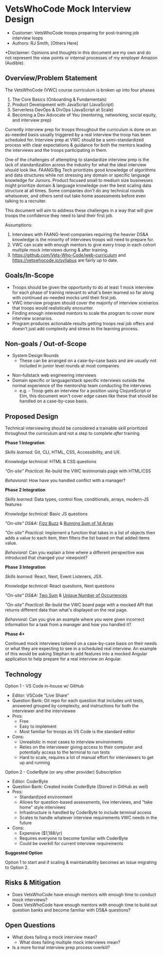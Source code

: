 # VetsWhoCode Mock Interview Design
* Customer: VetsWhoCode troops preparing for post-training job interview loops
* Authors: RJ Smith, [Others Here]

*Disclaimer: Opinions and thoughts in this document are my own and do not represent the view points or internal processes of my employer Amazon (Audible).

## Overview/Problem Statement

The VetsWhoCode (VWC) course curriculum is broken up into four phases
1. The Core Basics (Onboarding & Fundamentals)
2. Product Development with JavaScript (JavaScript)
3. Serverless DevOps & DivOps (JavaScript at Scale)
4. Becoming a Dev Advocate of You (mentoring, networking, social equity, and interview prep)

Currently interview prep for troops throughout the curriculum is done on an as-needed basis usually triggered by a real interview the troop has been scheduled for.  Interview prep at VWC should be a semi-standardized process with clear expectations & guidance for both the mentors leading the interviews and the troops participating in them.

One of the challenges of attempting to standardize interview prep is the lack of standardization across the industry for what the ideal interview should look like.  FAANG/Big Tech prioritizes good knowledge of algorithms and data structures while not stressing any domain or specific language knowledge for Juniors.  Product focused small to medium size businesses might prioritize domain & language knowledge over the best scaling data structure at all times.  Some companies don't do any technical rounds whatsoever, and others send out take home assessments before even talking to a recruiter. 

This document will aim to address these challenges in a way that will give troops the confidence they need to land their first job.

Assumptions:
1. Interviews with FAANG-level companies requiring the heavier DS&A knowledge is the minority of interviews troops will need to prepare for.
2. VWC can scale with enough mentors to give every troop in each cohort multiple mock interviews during & after training.
3. https://github.com/Vets-Who-Code/web-curriculum and https://vetswhocode.io/syllabus are fairly up to date.

## Goals/In-Scope

- Troops should be given the opportunity to do at least 1 mock interview for each phase of training relevant to what's been learned so far along with continued as-needed mocks until their first job.
- VWC interview program should cover the majority of interview scenarios that troops would realistically encounter.
- Finding enough interested mentors to scale the program to cover more interview scenarios.
- Program produces actionable results getting troops real job offers and doesn't just add complexity and stress to the learning process.

## Non-goals / Out-of-Scope

* System Design Rounds
	* These can be arranged on a case-by-case basis and are usually not included in junior level rounds at most companies
- Non-fullstack web engineering interviews
- Domain specific or language/stack specific interviews outside the normal experience of the mentorship team conducting the interviews
	- e.g. - Troop gets an interview for a position using ClojureScript or Elm, this document won't cover edge cases like these that should be handled on a case-by-case basis.

## Proposed Design

Technical interviewing should be considered a trainable skill prioritized throughout the curriculum and not a step to complete *after* training.

**Phase 1 Integration**

_Skills learned:_ Git, CLI, HTML, CSS, Accessibility, and UX.

_Knowledge technical:_ HTML & CSS questions

_"On-site" Practical:_ Re-build the VWC testimonials page with HTML/CSS

_Behavioral:_  How have you handled conflict with a manager?

**Phase 2 Integration**

_Skills learned:_ Data types, control flow, conditionals, arrays, modern-JS features

_Knowledge technical:_ Basic JS questions

_"On-site" DS&A:_ [Fizz Buzz](https://leetcode.com/problems/fizz-buzz/) & [Running Sum of 1d Array](https://leetcode.com/problems/running-sum-of-1d-array/)

_"On-site" Practical:_  Implement a function that takes in a list of objects then adds a value to each item, then filters the list based on that added items value.

_Behavioral:_  Can you explain a time where a different perspective was introduced that changed your viewpoint?

**Phase 3 Integration**

*Skills learned:* React, Next, Event Listeners, JSX.

*Knowledge technical:* React questions, Next questions

*"On-site" DS&A:* [Two Sum](https://leetcode.com/problems/two-sum/) & [Unique Number of Occurrences](https://leetcode.com/problems/unique-number-of-occurrences/)

*"On-site" Practical:* Re-build the VWC board page with a mocked API that returns different data than what's displayed on the real page.

*Behavioral:*  Can you give an example where you were given incorrect information for a task from a manager and how you handled it?

**Phase 4+**

Continued mock interviews tailored on a case-by-case basis on their needs or what they are expecting to see in a scheduled real interview.  An example of this would be asking Stephan to add features into a mocked Angular application to help prepare for a real interview on Angular.

## Technology

Option 1 - VS Code in-house w/ GitHub
* Editor: VSCode "Live Share" 
* Question Bank:  Git repo for each question that includes unit tests, answered grouped by complexity, and instructions for both the interviewer and the interviewee 
* Pros:
	* Free
	* Easy to implement
	* Most familiar for troops as VS Code is the standard editor
* Cons:
	* Unrealistic in most cases to interview environments
	* Relies on the interviewer giving access to their computer and potentially access to the terminal to run tests
	* Hard to scale, requires a lot of manual effort for interviewers to get up and running

Option 2 - CoderByte (or any other provider) Subscription
* Editor: CoderByte
* Question Bank: Created inside CoderByte (Stored in GitHub as well)
* Pros:
	* Standardized environment
	* Allows for question-based assessments, live interviews, and "take home" style interviews
	* Infrastructure is handled by CoderByte to include terminal access
	* Scales to handle whatever interview requirements VWC needs in the future
* Cons:
	* Expensive ($1,188/yr)
	* Requires everyone to become familiar with CoderByte
	* Could be overkill for current interview requirements

**Suggested Option**

Option 1 to start and if scaling & maintainability becomes an issue migrating to Option 2.

## Risks & Mitigation

* Does VetsWhoCode have enough mentors with enough time to conduct mock interviews?
* Does VetsWhoCode have enough mentors with enough time to build out question banks and become familiar with DS&A questions?

## Open Questions

* What does failing a mock interview mean?
	* What does failing multiple mock interviews mean?
* Is a more formal interview prep process overkill?
